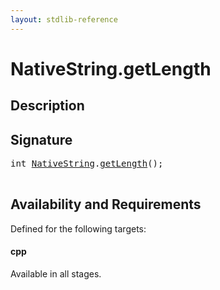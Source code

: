 ```yaml
---
layout: stdlib-reference
---
```


# NativeString\.getLength

## Description





## Signature 

<pre>
int <a href="/stdlib-reference/types/NativeString/index" class="code_type">NativeString</a>.<a href="/stdlib-reference/types/NativeString/getLength">getLength</a>();

</pre>

## Availability and Requirements

Defined for the following targets:

#### cpp
Available in all stages.



